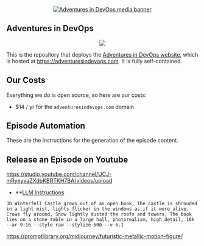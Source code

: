 <p align="center">
  <a href="https://adventuresindevops.com" alt="Adventures in DevOps Podcasts"><img src="https://adventuresindevops.com/img/media-banner.png" alt="Adventures in DevOps media banner"></a>
</p>

## Adventures in DevOps

<p align="center">
    <a href="https://adventuresindevops.com/join" alt="devops community link"><img src="https://img.shields.io/badge/Devops%20Community-Join-1ca763.svg"></a>
</p>

This is the repository that deploys the [Adventures in DevOps website](https://adventuresindevops.com), which is hosted at https://adventuresindevops.com. It is fully self-contained.


## Our Costs
Everything we do is open source, so here are our costs:
* $14 / yr for the `adventuresindevops.com` domain


## Episode Automation
These are the instructions for the generation of the episode content.

## Release an Episode on Youtube

https://studio.youtube.com/channel/UCJ-mRyxyvaZXdbKBRTKH7BA/videos/upload

* **[LLM Instructions](./llm-instructions.md)

`3D Winterfell Castle grows out of an open book, The castle is shrouded in a light mist, lights flicker in the windows as if it were alive. Crows fly around, Snow lightly dusted the roofs and towers, The book lies on a stone table in a large hall, photorealism, high detail, 16k --ar 9:16 --style raw --stylize 500 --v 6.1`

https://promptlibrary.org/midjourney/futuristic-metallic-motion-figure/